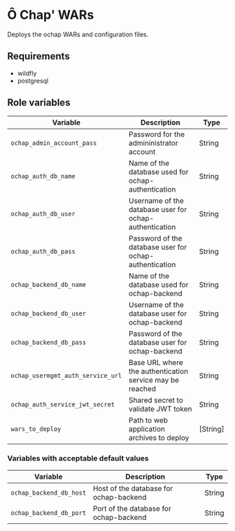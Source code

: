 # Ô Chap' WARs

Deploys the ochap WARs and configuration files.

## Requirements

- wildfly
- postgresql

## Role variables

Variable                          | Description                                              | Type     |
--------                          | -----------                                              | ----     |
`ochap_admin_account_pass`        | Password for the admininistrator account                 | String   |
`ochap_auth_db_name`              | Name of the database used for ochap-authentication       | String   |
`ochap_auth_db_user`              | Username of the database user for ochap-authentication   | String   |
`ochap_auth_db_pass`              | Password of the database user for ochap-authentication   | String   |
`ochap_backend_db_name`           | Name of the database used for ochap-backend              | String   |
`ochap_backend_db_user`           | Username of the database user for ochap-backend          | String   |
`ochap_backend_db_pass`           | Password of the database user for ochap-backend          | String   |
`ochap_usermgmt_auth_service_url` | Base URL where the authentication service may be reached | String   |
`ochap_auth_service_jwt_secret`   | Shared secret to validate JWT token                      | String   |
`wars_to_deploy`                  | Path to web application archives to deploy               | [String] |

### Variables with acceptable default values

Variable                | Description                            | Type   |
--------                | -----------                            | ----   |
`ochap_backend_db_host` | Host of the database for ochap-backend | String |
`ochap_backend_db_port` | Port of the database for ochap-backend | String |
